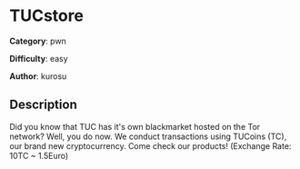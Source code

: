 # TUCstore

**Category**: pwn

**Difficulty**: easy

**Author**: kurosu

## Description
Did you know that TUC has it's own blackmarket hosted on the Tor network? Well, you do now. We conduct transactions using TUCoins (TC), our brand new cryptocurrency. Come check our products! (Exchange Rate: 10TC ~ 1.5Euro)
